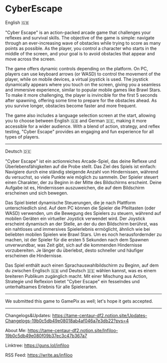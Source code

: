 # CyberEscape

English 🇬🇧

"Cyber Escape" is an action-packed arcade game that challenges your reflexes and survival skills. The objective of the game is simple: navigate through an ever-increasing wave of obstacles while trying to score as many points as possible. As the player, you control a character who starts in the middle of the screen, and your goal is to avoid obstacles that appear and move across the screen.

The game offers dynamic controls depending on the platform. On PC, players can use keyboard arrows (or WASD) to control the movement of the player, while on mobile devices, a virtual joystick is used. The joystick dynamically appears where you touch on the screen, giving you a seamless and immersive experience, similar to popular mobile games like Brawl Stars. To make it more challenging, the player is invincible for the first 5 seconds after spawning, offering some time to prepare for the obstacles ahead. As you survive longer, obstacles become faster and more frequent.

The game also includes a language selection screen at the start, allowing you to choose between English 🇬🇧 and German 🇩🇪, making it more accessible for a wider audience. With a blend of action, strategy, and reflex testing, "Cyber Escape" provides an engaging and fun experience for all types of players.


---

Deutsch 🇩🇪

"Cyber Escape" ist ein actionreiches Arcade-Spiel, das deine Reflexe und Überlebensfähigkeiten auf die Probe stellt. Das Ziel des Spiels ist einfach: Navigiere durch eine ständig steigende Anzahl von Hindernissen, während du versuchst, so viele Punkte wie möglich zu sammeln. Der Spieler steuert einen Charakter, der zu Beginn in der Mitte des Bildschirms erscheint. Deine Aufgabe ist es, Hindernissen auszuweichen, die auf dem Bildschirm erscheinen und sich bewegen.

Das Spiel bietet dynamische Steuerungen, die je nach Plattform unterschiedlich sind. Auf dem PC können die Spieler die Pfeiltasten (oder WASD) verwenden, um die Bewegung des Spielers zu steuern, während auf mobilen Geräten ein virtueller Joystick verwendet wird. Der Joystick erscheint dynamisch an der Stelle, an der du den Bildschirm berührst, was ein nahtloses und immersives Spielerlebnis ermöglicht, ähnlich wie bei beliebten mobilen Spielen wie Brawl Stars. Um es noch herausfordernder zu machen, ist der Spieler für die ersten 5 Sekunden nach dem Spawnen unverwundbar, was Zeit gibt, sich auf die kommenden Hindernisse vorzubereiten. Je länger du überlebst, desto schneller und häufiger erscheinen die Hindernisse.

Das Spiel enthält auch einen Sprachauswahlbildschirm zu Beginn, auf dem du zwischen Englisch 🇬🇧 und Deutsch 🇩🇪 wählen kannst, was es einem breiteren Publikum zugänglich macht. Mit einer Mischung aus Action, Strategie und Reflexion bietet "Cyber Escape" ein fesselndes und unterhaltsames Erlebnis für alle Spielerarten.

---
We submitted this game to GamePix as well; let's hope it gets accepted.

---
Changelogs&Updates: https://tame-centaur-df2.notion.site/Updates-Changelogs-19b0c5db49e08018ab4af046a7e3db22?pvs=4

About Me: https://tame-centaur-df2.notion.site/Infiloo-19b0c5db49e080f09b37ec3c47b367a7

Linktree: https://guns.lol/infiloo

RSS Feed: https://write.as/infiloo

